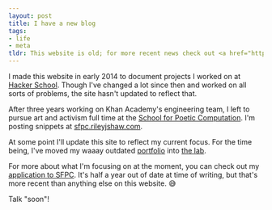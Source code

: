 ```yaml
---
layout: post
title: I have a new blog
tags:
- life
- meta
tldr: This website is old; for more recent news check out <a href="https://sfpc.rileyjshaw.com">my SFPC blog</a>.
---
```


I made this website in early 2014 to document projects I worked on at [Hacker School](https://www.recurse.com/). Though I've changed a lot since then and worked on all sorts of problems, the site hasn't updated to reflect that.

After three years working on Khan Academy's engineering team, I left to pursue art and activism full time at the [School for Poetic Computation](http://sfpc.io/). I'm posting snippets at [sfpc.rileyjshaw.com](https://sfpc.rileyjshaw.com).

At some point I'll update this site to reflect my current focus. For the time being, I've moved my waaay outdated [portfolio](/portfolio) into [the lab](/lab).

For more about what I'm focusing on at the moment, you can check out my [application to SFPC](https://sfpc.rileyjshaw.com/post/171435065582/my-school-for-poetic-computation-application). It's half a year out of date at time of writing, but that's more recent than anything else on this website. 😅

Talk "soon"!
